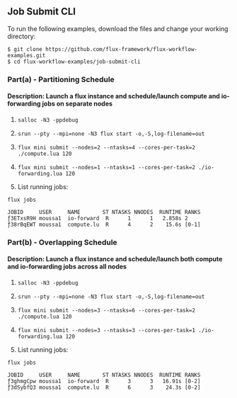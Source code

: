 ## Job Submit CLI

To run the following examples, download the files and change your working directory:

```
$ git clone https://github.com/flux-framework/flux-workflow-examples.git
$ cd flux-workflow-examples/job-submit-cli
```

### Part(a) - Partitioning Schedule

#### Description: Launch a flux instance and schedule/launch compute and io-forwarding jobs on separate nodes

1. `salloc -N3 -ppdebug`

2. `srun --pty --mpi=none -N3 flux start -o,-S,log-filename=out`

3. `flux mini submit --nodes=2 --ntasks=4 --cores-per-task=2 ./compute.lua 120`

4. `flux mini submit --nodes=1 --ntasks=1 --cores-per-task=2 ./io-forwarding.lua 120`

5. List running jobs:

`flux jobs`

```
JOBID     USER     NAME       ST NTASKS NNODES  RUNTIME RANKS
ƒ3ETxsR9H moussa1  io-forward  R      1      1   2.858s 2
ƒ38rBqEWT moussa1  compute.lu  R      4      2    15.6s [0-1]
```

### Part(b) - Overlapping Schedule

#### Description: Launch a flux instance and schedule/launch both compute and io-forwarding jobs across all nodes

1. `salloc -N3 -ppdebug`

2. `srun --pty --mpi=none -N3 flux start -o,-S,log-filename=out`

3. `flux mini submit --nodes=3 --ntasks=6 --cores-per-task=2 ./compute.lua 120`

4. `flux mini submit --nodes=3 --ntasks=3 --cores-per-task=1 ./io-forwarding.lua 120`

5. List running jobs:

`flux jobs`

```
JOBID     USER     NAME       ST NTASKS NNODES  RUNTIME RANKS
ƒ3ghmgCpw moussa1  io-forward  R      3      3   16.91s [0-2]
ƒ3dSybfQ3 moussa1  compute.lu  R      6      3    24.3s [0-2]

```
